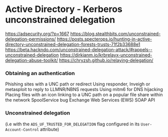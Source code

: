 # Active Directory - Kerberos unconstrained delegation

https://adsecurity.org/?p=1667
https://blog.stealthbits.com/unconstrained-delegation-permissions/
https://posts.specterops.io/hunting-in-active-directory-unconstrained-delegation-forests-trusts-71f2b33688e1
https://beta.hackndo.com/unconstrained-delegation-attack/#rappels--unconstrained-delegation
https://dirkjanm.io/krbrelayx-unconstrained-delegation-abuse-toolkit/
https://chryzsh.github.io/relaying-delegation/

### Obtaining an authentication

Phishing sites with a UNC path or redirect
Using responder, Inveigh or metasploit to reply to LLMNR/NBNS requests
Using mitm6 for DNS hijacking
Placing files with an icon linking to a UNC path on a popular file share within the network
SpoolService bug
Exchange Web Services (EWS) SOAP API

### Unconstrained delegation

(i.e with the `ADS_UF_TRUSTED_FOR_DELEGATION` flag configured in
its `User-Account-Control` attribute)
